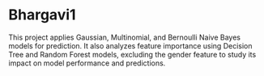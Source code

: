# Bhargavi1
This project applies Gaussian, Multinomial, and Bernoulli Naive Bayes models for prediction. It also analyzes feature importance using Decision Tree and Random Forest models, excluding the gender feature to study its impact on model performance and predictions.

